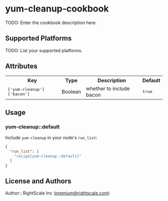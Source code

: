 # yum-cleanup-cookbook

TODO: Enter the cookbook description here.

## Supported Platforms

TODO: List your supported platforms.

## Attributes

<table>
  <tr>
    <th>Key</th>
    <th>Type</th>
    <th>Description</th>
    <th>Default</th>
  </tr>
  <tr>
    <td><tt>['yum-cleanup']['bacon']</tt></td>
    <td>Boolean</td>
    <td>whether to include bacon</td>
    <td><tt>true</tt></td>
  </tr>
</table>

## Usage

### yum-cleanup::default

Include `yum-cleanup` in your node's `run_list`:

```json
{
  "run_list": [
    "recipe[yum-cleanup::default]"
  ]
}
```

## License and Authors

Author:: RightScale Inc (<premium@rightscale.com>)
